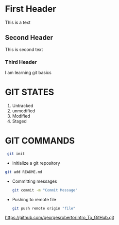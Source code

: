 # First Header

This is a text

## Second Header

This is second text

### Third Header

I am learning git basics

# GIT STATES

<ol>
<li>Untracked</li>
<li>unmodified</li>
<li>Modified</li>
<li>Staged</li>
</ol>

# GIT COMMANDS

```bash
 git init
```

- Initialize a git repository

```bash
git add README.md
```

- Committing messages

  ```bash
  git commit -m "Commit Message"
  ```

- Pushing to remote file

  ```bash
  git push remote origin "file"
  ```

https://github.com/georgesroberto/Intro_To_GitHub.git